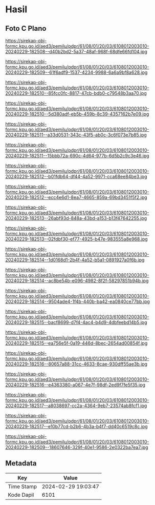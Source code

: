 # Hasil

## Foto C Plano

https://sirekap-obj-formc.kpu.go.id/aed3/pemilu/pdpr/61/08/01/20/03/6108012003010-20240229-182508--d40b2bd2-5a37-48af-968f-68dfe66fd104.jpg

https://sirekap-obj-formc.kpu.go.id/aed3/pemilu/pdpr/61/08/01/20/03/6108012003010-20240229-182509--61f6adf9-1537-4234-9988-6a6a9bf8a628.jpg

https://sirekap-obj-formc.kpu.go.id/aed3/pemilu/pdpr/61/08/01/20/03/6108012003010-20240229-182510--85fcc0fc-8817-47cb-bdb0-c79548b3aa70.jpg

https://sirekap-obj-formc.kpu.go.id/aed3/pemilu/pdpr/61/08/01/20/03/6108012003010-20240229-182510--5d380adf-eb5b-459b-8c39-4357162b7e09.jpg

https://sirekap-obj-formc.kpu.go.id/aed3/pemilu/pdpr/61/08/01/20/03/6108012003010-20240229-182511--a33d0531-343c-43f5-ab0c-3c6f073e7b85.jpg

https://sirekap-obj-formc.kpu.go.id/aed3/pemilu/pdpr/61/08/01/20/03/6108012003010-20240229-182511--15bbb72a-690c-4d64-977b-6d5b2c9c3e46.jpg

https://sirekap-obj-formc.kpu.go.id/aed3/pemilu/pdpr/61/08/01/20/03/6108012003010-20240229-182512--b01fdb64-df44-4a52-9971-cca68ee84be3.jpg

https://sirekap-obj-formc.kpu.go.id/aed3/pemilu/pdpr/61/08/01/20/03/6108012003010-20240229-182512--ecc4e6d1-8ea7-4665-859a-69bd3451f5f2.jpg

https://sirekap-obj-formc.kpu.go.id/aed3/pemilu/pdpr/61/08/01/20/03/6108012003010-20240229-182513--26abf93d-848a-43bd-a153-b13f47642255.jpg

https://sirekap-obj-formc.kpu.go.id/aed3/pemilu/pdpr/61/08/01/20/03/6108012003010-20240229-182513--02fdbf30-ef77-4925-b47e-983555a8e968.jpg

https://sirekap-obj-formc.kpu.go.id/aed3/pemilu/pdpr/61/08/01/20/03/6108012003010-20240229-182514--1d0168d1-2b4f-4a52-b5a1-0891927a0f6b.jpg

https://sirekap-obj-formc.kpu.go.id/aed3/pemilu/pdpr/61/08/01/20/03/6108012003010-20240229-182514--ac8be54b-e096-4982-8f2f-58297851b94b.jpg

https://sirekap-obj-formc.kpu.go.id/aed3/pemilu/pdpr/61/08/01/20/03/6108012003010-20240229-182514--9504ade4-1f4b-440b-ba42-ea0840ce77bb.jpg

https://sirekap-obj-formc.kpu.go.id/aed3/pemilu/pdpr/61/08/01/20/03/6108012003010-20240229-182515--bacf8699-d7f4-4ac4-b4d9-4dbfeebd14b5.jpg

https://sirekap-obj-formc.kpu.go.id/aed3/pemilu/pdpr/61/08/01/20/03/6108012003010-20240229-182515--ea756e5f-0a19-446d-8bec-2654ad00854f.jpg

https://sirekap-obj-formc.kpu.go.id/aed3/pemilu/pdpr/61/08/01/20/03/6108012003010-20240229-182516--80657a88-31cc-4633-8cae-930dff55ae3b.jpg

https://sirekap-obj-formc.kpu.go.id/aed3/pemilu/pdpr/61/08/01/20/03/6108012003010-20240229-182516--e4363380-a067-4e7f-98df-2ed9f7fe5f35.jpg

https://sirekap-obj-formc.kpu.go.id/aed3/pemilu/pdpr/61/08/01/20/03/6108012003010-20240229-182517--a8038697-cc2a-4364-9eb7-23574ab8fcf1.jpg

https://sirekap-obj-formc.kpu.go.id/aed3/pemilu/pdpr/61/08/01/20/03/6108012003010-20240229-182517--e10b77cd-b2b6-4b3a-b4f7-dd40c6519c8c.jpg

https://sirekap-obj-formc.kpu.go.id/aed3/pemilu/pdpr/61/08/01/20/03/6108012003010-20240229-182509--18607646-329f-40e1-9586-2e0322ba7ea7.jpg


## Metadata

| Key        | Value               |
| ---------- | ------------------- |
| Time Stamp | 2024-02-29 19:03:47 |
| Kode Dapil | 6101                |



